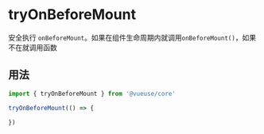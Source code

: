 # tryOnBeforeMount

安全执行 `onBeforeMount`。如果在组件生命周期内就调用`onBeforeMount()`，如果不在就调用函数

## 用法

```ts
import { tryOnBeforeMount } from '@vueuse/core'

tryOnBeforeMount(() => {

})
```

